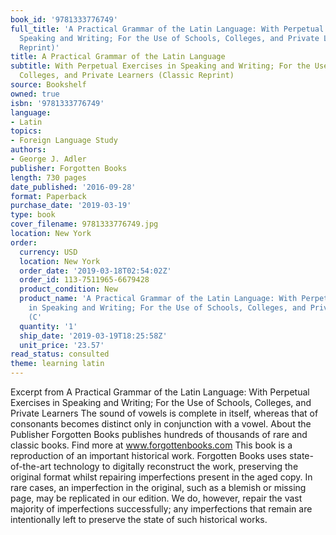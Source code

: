```yaml
---
book_id: '9781333776749'
full_title: 'A Practical Grammar of the Latin Language: With Perpetual Exercises in
  Speaking and Writing; For the Use of Schools, Colleges, and Private Learners (Classic
  Reprint)'
title: A Practical Grammar of the Latin Language
subtitle: With Perpetual Exercises in Speaking and Writing; For the Use of Schools,
  Colleges, and Private Learners (Classic Reprint)
source: Bookshelf
owned: true
isbn: '9781333776749'
language:
- Latin
topics:
- Foreign Language Study
authors:
- George J. Adler
publisher: Forgotten Books
length: 730 pages
date_published: '2016-09-28'
format: Paperback
purchase_date: '2019-03-19'
type: book
cover_filename: 9781333776749.jpg
location: New York
order:
  currency: USD
  location: New York
  order_date: '2019-03-18T02:54:02Z'
  order_id: 113-7511965-6679428
  product_condition: New
  product_name: 'A Practical Grammar of the Latin Language: With Perpetual Exercises
    in Speaking and Writing; For the Use of Schools, Colleges, and Private Learners
    (C'
  quantity: '1'
  ship_date: '2019-03-19T18:25:58Z'
  unit_price: '23.57'
read_status: consulted
theme: learning latin
---
```

Excerpt from A Practical Grammar of the Latin Language: With Perpetual Exercises in Speaking and Writing; For the Use of Schools, Colleges, and Private Learners The sound of vowels is complete in itself, whereas that of consonants becomes distinct only in conjunction with a vowel. About the Publisher Forgotten Books publishes hundreds of thousands of rare and classic books. Find more at www.forgottenbooks.com This book is a reproduction of an important historical work. Forgotten Books uses state-of-the-art technology to digitally reconstruct the work, preserving the original format whilst repairing imperfections present in the aged copy. In rare cases, an imperfection in the original, such as a blemish or missing page, may be replicated in our edition. We do, however, repair the vast majority of imperfections successfully; any imperfections that remain are intentionally left to preserve the state of such historical works.


